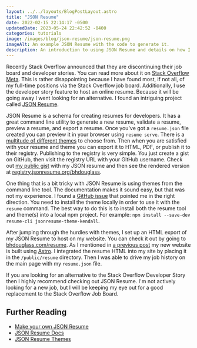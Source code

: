 ```yaml
---
layout: ../../layouts/BlogPostLayout.astro
title: "JSON Resume"
date: 2022-02-15 22:14:17 -0500
updatedDate: 2023-05-24 22:42:52 -0400
categories: tutorials
image: /images/blog/json-resume/json-resume.png
imageAlt: An example JSON Resume with the code to generate it.
description: An introduction to using JSON Resume and details on how I use it.
---
```


Recently Stack Overflow announced that they are discontinuing their job board and
developer stories. You can read more about it on [Stack Overflow Meta](https://meta.stackoverflow.com/questions/415293/sunsetting-jobs-developer-story).
This is rather disappointing because I have found most, if not all, of my full-time
positions via the Stack Overflow job board. Additionally, I use the developer story
feature to host an online resume. Because it will be going away I went looking for
an alternative. I found an intriguing project called [JSON Resume](https://jsonresume.org/).

JSON Resume is a schema for creating resumes for developers. It has a great command
line utility to generate a new resume, validate a resume, preview a resume, and
export a resume. Once you've got a `resume.json` file created you can preview
it in your browser using `resume serve`. There is a [multitude of different themes](https://jsonresume.org/themes/)
to choose from. Then when you are satisfied with your resume and theme you can
export it to HTML, PDF, or publish it to their registry. Publishing to the
registry is very simple. You just create a gist on GitHub, then visit the registry
URL with your GitHub username. Check out [my public gist](https://gist.github.com/bhdouglass/389f030a5e5f578a5b64d26ee45c3ef4)
with my JSON resume and then see the rendered version at [registry.jsonresume.org/bhdouglass](https://registry.jsonresume.org/bhdouglass).

One thing that is a bit tricky with JSON Resume is using themes from the command
line tool. The documentation makes it sound easy, but that was not my experience. I found
a [GitHub issue](https://github.com/jsonresume/resume-cli/issues/408) that pointed
me in the right direction. You need to install the theme locally in order to use
it with the `resume` command. The best way to do this is to install both the
resume tool and theme(s) into a local npm project. For example:
`npm install --save-dev resume-cli jsonresume-theme-kendall`.

After jumping through the hurdles with themes, I set up an HTML export of my
JSON Resume to host on my website. You can check it out by going to [bhdouglass.com/resume](/resume/).
As I mentioned in [a previous post](/blog/built-with-astro/) my
new website is built using [Astro](https://astro.build/). I integrated the resume
HTML into my site by placing it in the `/public/resume` directory. Then I was
able to drive my job history on the main page with my `resume.json` file.

If you are looking for an alternative to the Stack Overflow Developer Story then
I highly recommend checking out JSON Resume. I'm not actively looking for a new
job, but I will be keeping my eye out for a good replacement to the Stack Overflow
Job Board.

## Further Reading

- [Make your own JSON Resume](../how-to-build-a-developer-json-resume/)
- [JSON Resume Docs](https://jsonresume.org/getting-started/)
- [JSON Resume Themes](https://jsonresume.org/themes/)
